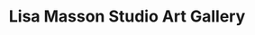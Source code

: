 ---
title: "Lisa Masson Studio Art Gallery"
url: /annapolis/lisa-masson-studio-art-gallery/
shop: Kunst
---
